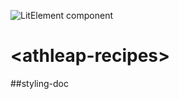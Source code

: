 ![LitElement component](https://img.shields.io/badge/litElement-component-blue.svg)

# \<athleap-recipes>

##styling-doc
